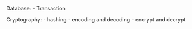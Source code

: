 Database:
    - Transaction

Cryptography:
    - hashing
    - encoding and decoding
    - encrypt and decrypt